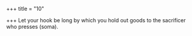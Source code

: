 +++
title = "10"

+++
Let your hook be long by which you hold out goods
to the sacrificer who presses (soma).